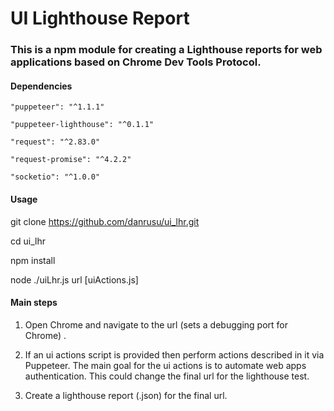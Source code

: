 # UI Lighthouse Report 

### This is a npm module for creating a Lighthouse reports for web applications based on Chrome Dev Tools Protocol.


#### Dependencies

    "puppeteer": "^1.1.1"
    
    "puppeteer-lighthouse": "^0.1.1"
    
    "request": "^2.83.0"
    
    "request-promise": "^4.2.2"
    
    "socketio": "^1.0.0"


#### Usage

git clone https://github.com/danrusu/ui_lhr.git

cd ui_lhr

npm install

node ./uiLhr.js url [uiActions.js]


#### Main steps

1. Open Chrome and navigate to the url (sets a debugging port for Chrome) . 

2. If an ui actions script is provided then perform actions described in it via Puppeteer. The main goal for the ui actions is to automate web apps authentication. This could change the final url for the lighthouse test.

3. Create a lighthouse report (.json) for the final url.

